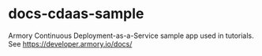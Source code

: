 # docs-cdaas-sample
Armory Continuous Deployment-as-a-Service sample app used in tutorials.
See  https://developer.armory.io/docs/
